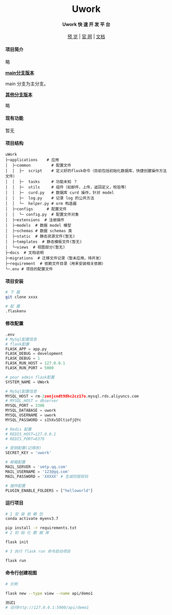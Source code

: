 <div align="center">
<br/>
<br/>
  <h1 align="center">
    Uwork
  </h1>
  <h4>
    Uwork 快 速 开 发 平 台
  </h4> 

  [预 览](http://www.baidu.com)   |   [官 网](http://www.baidu.com/)   |   [文档](docs/detail.md)

</div>


#### 项目简介
略

**[main分支版本 ](https://xxx/tree/main/)**

main 分支为主分支。

**[其他分支版本](https://xxx/other/)**

略


####  现有功能

暂无

####  项目结构

```
uWork
├─applications    # 应用
│  ├─common         # 配置文件
│  │  ├─  script    # 定义好的flask命令（目前包括初始化数据库，快捷创建操作方法文件）
│  │  ├─  tasks     # 功能未知 ？
│  │  ├─  utils     # 组件（如邮件，上传，返回定义，校验等）
│  │  ├─  curd.py   # 数据库 curd 操作，针对 model
│  │  ├─  log.py    # 记录 log 的公共方法
│  │  └─  helper.py # orm 构造器
│  ├─configs      # 配置文件
│  │  └─ config.py  # 配置文件对象
│  ├─extensions  # 注册插件
│  ├─models  # 数据 model 模型
│  ├─schemas # 数据 schemas 类
│  ├─static  # 静态资源文件(暂无)
│  ├─templates  # 静态模板文件(暂无)
│  └─views  # 视图部分(暂无)
├─docs  # 文档说明
├─migrations  # 迁移文件记录（暂未应用，待开发）
├─requirement  # 依赖文件目录（用来安装相关依赖）
└─.env # 项目的配置文件

```

#### 项目安装

```bash
# 下 载
git clone xxxx

# 配 置
.flaskenv

```

#### 修改配置

```python
.env
# MySql配置信息
# flask配置
FLASK_APP = app.py
FLASK_DEBUG = development
FLASK_DEBUG = 1
FLASK_RUN_HOST = 127.0.0.1
FLASK_RUN_PORT = 5000

# pear admin flask配置
SYSTEM_NAME = UWork

# MySql配置信息
MYSQL_HOST = rm-2zenjcndt98hc2cz17o.mysql.rds.aliyuncs.com
# MYSQL_HOST = dbserver
MYSQL_PORT = 3306
MYSQL_DATABASE = uwork
MYSQL_USERNAME = uwork
MYSQL_PASSWORD = sIhXv5DltiofjQYc

# Redis 配置
# REDIS_HOST=127.0.0.1
# REDIS_PORT=6379

# 密钥配置(记得改)
SECRET_KEY = 'uwork'

# 邮箱配置
MAIL_SERVER = 'smtp.qq.com'
MAIL_USERNAME = '123@qq.com'
MAIL_PASSWORD = 'XXXXX' # 生成的授权码

# 插件配置
PLUGIN_ENABLE_FOLDERS = ["helloworld"]
```

#### 运行项目

```bash
# 1 安 装 依 赖 包
conda activate myenv3.7

pip install -r requirements.txt
# 2 初 始 化 数 据 库

flask init

# 3 执行 flask run 命令启动项目

flask run


```



#### 命令行创建视图

```bash
# 示例

flask new --type view --name api/demo1

测试1
# 访问http://127.0.0.1:5000/api/demo1
```